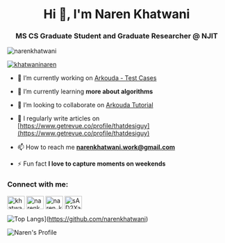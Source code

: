 <h1 align="center">Hi 👋, I'm Naren Khatwani</h1>
<h3 align="center">MS CS Graduate Student and Graduate Researcher @ NJIT</h3>

<p align="left"> <img src="https://komarev.com/ghpvc/?username=narenkhatwani&label=Profile%20views&color=0e75b6&style=flat" alt="narenkhatwani" /> </p>

<p align="left"> <a href="https://twitter.com/khatwaninaren" target="blank"><img src="https://img.shields.io/twitter/follow/khatwaninaren?logo=twitter&style=for-the-badge" alt="khatwaninaren" /></a> </p>

- 🔭 I’m currently working on [Arkouda - Test Cases](https://github.com/Bears-R-Us/arkouda-njit/issues)

- 🌱 I’m currently learning **more about algorithms**

- 👯 I’m looking to collaborate on [Arkouda Tutorial](https://github.com/njit-hpc-initiative/tutorial-arkouda-njit)

- 📝 I regularly write articles on [https://www.getrevue.co/profile/thatdesiguy](https://www.getrevue.co/profile/thatdesiguy)

- 📫 How to reach me **narenkhatwani.work@gmail.com**

- ⚡ Fun fact **I love to capture moments on weekends**

<h3 align="left">Connect with me:</h3>
<p align="left">
<a href="https://twitter.com/khatwaninaren" target="blank"><img align="center" src="https://raw.githubusercontent.com/rahuldkjain/github-profile-readme-generator/master/src/images/icons/Social/twitter.svg" alt="khatwaninaren" height="30" width="40" /></a>
<a href="https://linkedin.com/in/narenkhatwani" target="blank"><img align="center" src="https://raw.githubusercontent.com/rahuldkjain/github-profile-readme-generator/master/src/images/icons/Social/linked-in-alt.svg" alt="narenkhatwani" height="30" width="40" /></a>
<a href="https://instagram.com/naren_khatwani007" target="blank"><img align="center" src="https://raw.githubusercontent.com/rahuldkjain/github-profile-readme-generator/master/src/images/icons/Social/instagram.svg" alt="naren_khatwani007" height="30" width="40" /></a>
<a href="https://discord.gg/sAD2XajWjS" target="blank"><img align="center" src="https://raw.githubusercontent.com/rahuldkjain/github-profile-readme-generator/master/src/images/icons/Social/discord.svg" alt="sAD2XajWjS" height="30" width="40" /></a>
</p>


![Top Langs](https://github-readme-stats.vercel.app/api/top-langs/?username=narenkhatwani&layout=compact)](https://github.com/narenkhatwani)


![Naren's Profile](https://github-readme-stats.vercel.app/api?username=narenkhatwani&show_icons=true&theme=radical)
